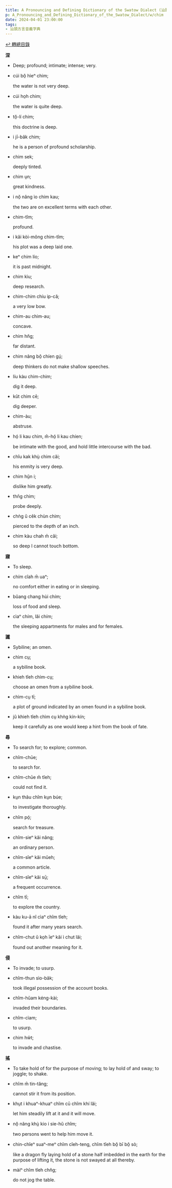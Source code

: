 ```yaml
---
title: A Pronouncing and Defining Dictionary of the Swatow Dialect (汕頭方言音義字典) / chim
p: A_Pronouncing_and_Defining_Dictionary_of_the_Swatow_Dialect/w/chim
date: 2024-04-01 23:00:00
tags: 
- 汕頭方言音義字典
---
```


[↩️ 轉總目錄](/A_Pronouncing_and_Defining_Dictionary_of_the_Swatow_Dialect)


**深**
- Deep; profound; intimate; intense; very.

- cúi bô̤ hìeⁿ chim;

  the water is not very deep.

- cúi ho̤h chim;

  the water is quite deep.

- tŏ̤-lí chim;

  this doctrine is deep.

- i jī-bâk chim;

  he is a person of profound scholarship.

- chim sek;

  deeply tinted.

- chim ṳn;

  great kindness.

- i nŏ̤ nâng ìo chim kau;

  the two are on excellent terms with each other.

- chim-tîm;

  profound.

- i kâi kòi-mông chim-tîm;

  his plot was a deep laid one.

- keⁿ chim lío;

  it is past midnight.

- chim kìu;

  deep research.

- chim-chim chíu ip-că;

  a very low bow.

- chim-au chim-au;

  concave.

- chim hn̆g;

  far distant.

- chim nâng bô̤ chíen gṳ́;

  deep thinkers do not make shallow speeches.

- líu kàu chim-chim;

  dig it deep.

- kût chim cē;

  dig deeper.

- chim-àu;

  abstruse.

- hó̤ li kau chim, m̄-hó̤ li kau chíen;

  be intimate with the good, and hold little intercourse with the bad.

- chîu kak khṳ̀ chim căi;

  his enmity is very deep.

- chim hṳ̆n i;

  dislike him greatly.

- thn̄g chim;

  probe deeply.

- chǹg ŭ cêk chùn chim;

  pierced to the depth of an inch.

- chim kàu chah m̄ căi;

  so deep I cannot touch bottom.

**寢**
- To sleep.

- chím cîah m̄ uaⁿ;

  no comfort either in eating or in sleeping.

- bûang chang hùi chím;

  loss of food and sleep.

- cìaⁿ chím, lăi chím;

  the sleeping appartments for males and for females.

**讖**
- Sybiline; an omen.

- chìm cṳ;

  a sybiline book.

- khieh tîeh chìm-cṳ;

  choose an omen from a sybiline book.

- chìm-cṳ tī;

  a plot of ground indicated by an omen found in a sybiline book.

- jû khieh tîeh chìm cṳ khǹg kín-kín;

  keep it carefully as one would keep a hint from the book of fate.

**尋**
- To search for; to explore; common.

- chîm-chūe;

  to search for.

- chîm-chūe m̄ tîeh;

  could not find it.

- kṳn thâu chîm kṳn búe;

  to investigate thoroughly.

- chîm pó̤;

  search for treasure.

- chîm-sieⁿ kâi nâng;

  an ordinary person.

- chîm-sîeⁿ kâi mûeh;

  a common article.

- chîm-sîeⁿ kâi sṳ̄;

  a frequent occurrence.

- chîm tī;

  to explore the country.

- kàu ku-ā nî cìaⁿ chîm tîeh;

  found it after many years search.

- chîm-chut ŭ ko̤h īeⁿ kâi ì chut lâi;

  found out another meaning for it.

**侵**
- To invade; to usurp.

- chîm-thun sìo-bâk;

  took illegal possession of the account books.

- chîm-hŭam kéng-kài;

  invaded their boundaries.

- chîm-cìam;

  to usurp.

- chim hŵt;

  to invade and chastise.

**搖**
- To take hold of for the purpose of moving; to lay hold of and sway; to joggle; to shake.

- chĭm m̄ tin-tăng;

  cannot stir it from its position.

- khṳt i khuaⁿ-khuaⁿ chĭm cū chĭm khí lâi;

  let him steadily lift at it and it will move.

- nŏ̤ nâng khṳ̀ kio i sie-hŭ chǐm;

  two persons went to help him move it.

- chin-chĭeⁿ suaⁿ-meⁿ chĭm cîeh-teng, chĭm tîeh bô̤ bī bô̤ sò;

  like a dragon fly laying hold of a stone half  imbedded in the earth for the purpose of lifting it, the stone is not  swayed at all thereby.

- màiⁿ chĭm tîeh chn̂g;

  do not jog the table.